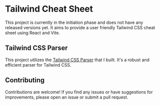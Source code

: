 # Tailwind Cheat Sheet

This project is currently in the initiation phase and does not have any released versions yet. It aims to provide a user friendly Tailwind CSS cheat sheet using React and Vite.


## Tailwind CSS Parser

This project utilizes the [Tailwind CSS Parser](https://github.com/atakantepe/tailwindcss-parser) that I built. It's a robust and efficient parser for Tailwind CSS.


## Contributing

Contributions are welcome! If you find any issues or have suggestions for improvements, please open an issue or submit a pull request.


